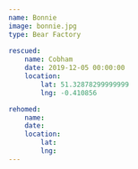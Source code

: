 ```yaml
---
name: Bonnie
image: bonnie.jpg
type: Bear Factory
    
rescued:
    name: Cobham
    date: 2019-12-05 00:00:00
    location:
        lat: 51.32878299999999
        lng: -0.410856

rehomed:
    name:
    date:
    location:
        lat:
        lng:
---
```

